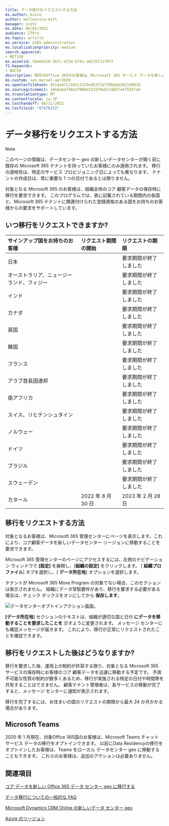 ```yaml
---
title: データ移行をリクエストする方法
ms.author: kvice
author: kelleyvice-msft
manager: scotv
ms.date: 06/02/2022
audience: ITPro
ms.topic: article
ms.service: o365-administration
ms.localizationpriority: medium
search.appverid:
- MET150
ms.assetid: 5bb64310-36fc-473d-b791-a0176f21707f
f1.keywords:
- NOCSH
description: 既存のOffice 365のお客様は、Microsoft 365 サービス データを新しい地域に移行する期限の前に要求を送信する必要があります。
ms.custom: seo-marvel-apr2020
ms.openlocfilehash: 821aa47c2101c2370e95372a7f9b9eb302199918
ms.sourcegitcommit: 10e6abe740e27000e223378eb17d657a47555fa8
ms.translationtype: MT
ms.contentlocale: ja-JP
ms.lasthandoff: 08/31/2022
ms.locfileid: "67476212"
---
```

# <a name="how-to-request-your-data-move"></a>データ移行をリクエストする方法

> [!NOTE]
> このページの情報は、データセンター geo の新しいデータセンターが開く前に既存の Microsoft 365 テナントを持っていたお客様にのみ適用されます。 移行の適格性は、特定のサービス プロビジョニング日によっても異なります。  テナントの作成日は、常に重要な 1 つの日付であるとは限りません。
  
対象となる Microsoft 365 のお客様は、組織全体のコア 顧客データの保存時に移行を要求できます。  このプログラムでは、表に記載されている期間内の各国と、Microsoft 365 テナントに関連付けられた登録資格のある国をお持ちのお客様からの要求をサポートしています。
  
## <a name="when-can-i-request-a-move"></a>いつ移行をリクエストできますか?

| サインアップ国をお持ちのお客様 | リクエスト期間の開始 | リクエストの期限 |
|:-----|:-----|:-----|
|日本  | |要求期間が終了しました  |
|オーストラリア、ニュージーランド、フィジー  | |要求期間が終了しました  |
|インド  | |要求期間が終了しました  |
|カナダ  | |要求期間が終了しました  |
|英国  | |要求期間が終了しました  |
|韓国  | |要求期間が終了しました  |
|フランス  | |要求期間が終了しました  |
|アラブ首長国連邦  | |要求期間が終了しました  |
|南アフリカ  | |要求期間が終了しました  |
|スイス、リヒテンシュタイン  | |要求期間が終了しました  |
|ノルウェー  | |要求期間が終了しました  |
|ドイツ  | |要求期間が終了しました  |
|ブラジル  | |要求期間が終了しました  |
|スウェーデン  | |要求期間が終了しました  |
|カタール  |2022 年 8 月 30 日  |2023 年 2 月 28 日  |

## <a name="how-to-request-a-move"></a>移行をリクエストする方法

対象となるお客様は、Microsoft 365 管理センターにページを表示します。これにより、コア顧客データを新しいデータセンター リージョンに移動することを要求できます。  
  
Microsoft 365 管理センターのページにアクセスするには、左側のナビゲーション ウィンドウで **[設定]** を展開し、[**組織の設定]** をクリックします。
[ **組織プロファイル**] タブを選択し、[ **データ所在地**] オプションを選択します。
  
テナントが Microsoft 365 Move Program の対象でない場合、このセクションは表示されません。  組織にデータ常駐要件があり、移行を要求する必要がある場合は、チェック ボックスをオンにしてから **保存します**。
  
![データセンターオプトインアクション画面。](../media/dataresidencyflyoutae.jpg)
  
**[データ所在地**] セクションのテキストは、組織が適切な国と日付 **にデータを移動することを要求したことを** 示すように変更されます。 メッセージ センターにも確認メッセージが届きます。 これにより、移行が正常にリクエストされたことを確認できます。 
  
## <a name="what-happens-after-requesting-a-move"></a>移行をリクエストした後はどうなりますか?

移行を要求した後、運用上の制約が許容する限り、対象となる Microsoft 365 サービスの保存時にお客様のコア 顧客データを迅速に移動する予定です。 予測不可能な性質の制約が数多くあるため、移行が実施される特定の日付や時間帯を共有することはできません。 顧客テナント管理者は、各サービスの移動が完了すると、メッセージ センターに通知が表示されます。
  
移行を完了するには、お住まいの国のリクエストの期限から最大 24 か月かかる場合があります。
  
## <a name="microsoft-teams"></a>Microsoft Teams

2020 年 1 月現在、対象Office 365国のお客様は、Microsoft Teams チャット サービス データの移行をオプトインできます。  以前にData Residencyの移行をオプトインしたお客様は、Teams をローカル データセンター geo に移動することもできます。  これらのお客様は、追加のアクションは必要ありません。

## <a name="related-topics"></a>関連項目

[コア データを新しい Office 365 データ センター geo に移行する](moving-data-to-new-datacenter-geos.md)

[データ移行についての一般的な FAQ](data-move-faq.md)

[Microsoft Dynamics CRM Online の新しいデータ センター geo](/power-platform/admin/new-datacenter-regions)
  
[Azure のリージョン](https://azure.microsoft.com/regions/)
